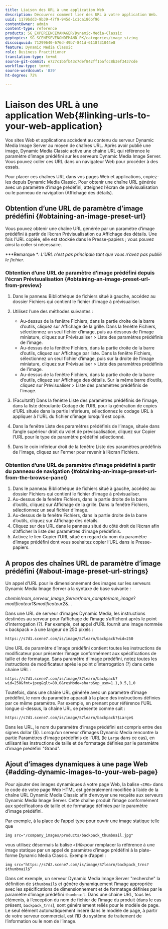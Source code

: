 ```yaml
---
title: Liaison des URL à une application Web
description: Découvrez comment lier des URL à votre application Web.
uuid: 1179bdd3-9b39-47f9-945d-1c1ca186bf96
contentOwner: admin
content-type: reference
products: SG_EXPERIENCEMANAGER/Dynamic-Media-Classic
geptopics: SG_SCENESEVENONDEMAND_PK/categories/image_sizing
discoiquuid: 71299640-676d-49b7-841d-6118f31044e8
feature: Dynamic Media Classic
role: Business Practitioner
translation-type: tm+mt
source-git-commit: e727c1b5fb43c7def842ff1bafcc8b3ef3437cde
workflow-type: tm+mt
source-wordcount: '839'
ht-degree: 72%

---
```



# Liaison des URL à une application Web{#linking-urls-to-your-web-application}

Vos sites Web et applications accèdent au contenu du serveur Dynamic Media Image Server au moyen de chaînes URL. Après avoir publié une image, Dynamic Media Classic active une chaîne URL qui référence le paramètre d’image prédéfini sur les serveurs Dynamic Media Image Server. Vous pouvez coller ces URL dans un navigateur Web pour procéder à des essais.

Pour placer ces chaînes URL dans vos pages Web et applications, copiez-les depuis Dynamic Media Classic. Pour obtenir une chaîne URL générée avec un paramètre d’image prédéfini, atteignez l’écran de prévisualisation ou le panneau de navigation (Affichage des détails).

## Obtention d’une URL de paramètre d’image prédéfini  {#obtaining-an-image-preset-url}

Vous pouvez obtenir une chaîne URL générée par un paramètre d’image prédéfini à partir de l’écran Prévisualisation ou Affichage des détails. Une fois l’URL copiée, elle est stockée dans le Presse-papiers ; vous pouvez ainsi la coller si nécessaire.

***Remarque **: L’URL n’est pas principale tant que vous n’avez pas publié le fichier.*

### Obtention d’une URL de paramètre d’image prédéfini depuis l’écran Prévisualisation {#obtaining-an-image-preset-url-from-preview}

1. Dans le panneau Bibliothèque de fichiers situé à gauche, accédez au dossier Fichiers qui contient le fichier d’image à prévisualiser.
1. Utilisez l’une des méthodes suivantes :

   * Au-dessus de la fenêtre Fichiers, dans la partie droite de la barre d’outils, cliquez sur Affichage de la grille. Dans la fenêtre Fichiers, sélectionnez un seul fichier d’image, puis au-dessous de l’image miniature, cliquez sur Prévisualiser > Liste des paramètres prédéfinis de l’image.
   * Au-dessus de la fenêtre Fichiers, dans la partie droite de la barre d’outils, cliquez sur Affichage par liste. Dans la fenêtre Fichiers, sélectionnez un seul fichier d’image, puis sur la droite de l’image miniature, cliquez sur Prévisualiser > Liste des paramètres prédéfinis de l’image.
   * Au-dessus de la fenêtre Fichiers, dans la partie droite de la barre d’outils, cliquez sur Affichage des détails. Sur la même barre d’outils, cliquez sur Prévisualiser > Liste des paramètres prédéfinis de l’image.

1. (Facultatif) Dans la fenêtre Liste des paramètres prédéfinis de l’image, dans la liste déroulante Codage de l’URL pour la génération de copies d’URL située dans la partie inférieure, sélectionnez le codage URL à appliquer à l’URL du fichier d’image lorsqu’il est copié.
1. Dans la fenêtre Liste des paramètres prédéfinis de l’image, située dans l’angle supérieur droit du volet de prévisualisation, cliquez sur Copier l’URL pour le type de paramètre prédéfini sélectionné.
1. Dans le coin inférieur droit de la fenêtre Liste des paramètres prédéfinis de l’image, cliquez sur Fermer pour revenir à l’écran Fichiers.

### Obtention d’une URL de paramètre d’image prédéfini à partir du panneau de navigation  {#obtaining-an-image-preset-url-from-the-browse-panel}

1. Dans le panneau Bibliothèque de fichiers situé à gauche, accédez au dossier Fichiers qui contient le fichier d’image à prévisualiser.
1. Au-dessus de la fenêtre Fichiers, dans la partie droite de la barre d’outils, cliquez sur Affichage de la grille. Dans la fenêtre Fichiers, sélectionnez un seul fichier d’image.
1. Au-dessus de la fenêtre Fichiers, dans la partie droite de la barre d’outils, cliquez sur Affichage des détails. 
1. Cliquez sur des URL dans le panneau situé du côté droit de l’écran afin d’afficher la liste des paramètres d’image prédéfinis.
1. Activez le lien Copier l’URL situé en regard du nom du paramètre d’image prédéfini dont vous souhaitez copier l’URL dans le Presse-papiers.

## A propos des chaînes URL de paramètre d’image prédéfini  {#about-image-preset-url-strings}

Un appel d’URL pour le dimensionnement des images sur les serveurs Dynamic Media Image Server a la syntaxe de base suivante :

*chemin*/*nom_serveur_Image_Server*/*nom_compte*/*nom_image*?*modificateur1*&amp;*modificateur2*&amp;…

Dans une URL de serveur d’images Dynamic Media, les instructions destinées au serveur pour l’affichage de l’image s’affichent après le point d’interrogation (?). Par exemple, cet appel d’URL fournit une image nommée « backpack » à une largeur de 250 pixels :

```as3
https://s7d1.scene7.com/is/image/S7learn/backpack?wid=250
```

Une URL de paramètre d’image prédéfini contient toutes les instructions de modificateur pour présenter l’image conformément aux spécifications de taille et de formatage. Sans paramètre d’image prédéfini, notez toutes les instructions de modificateur après le point d’interrogation (?) dans cette chaîne URL :

```as3
https://s7d1.scene7.com/is/image/S7learn/backpack?wid=250&fmt=jpeg&qlt=80,0&resMode=sharp&op_usm=1.1,0.5,1,0
```

Toutefois, dans une chaîne URL générée avec un paramètre d’image prédéfini, le nom du paramètre apparaît à la place des instructions définies par ce même paramètre. Par exemple, en prenant pour référence l’URL longue ci-dessus, la chaîne URL se présente comme suit :

```as3
https://s7d1.scene7.com/is/image/S7learn/backpack?$Large$
```

Dans les URL, le nom du paramètre d’image prédéfini est compris entre des signes dollar ($). Lorsqu’un serveur d’images Dynamic Media rencontre la partie Paramètres d’image prédéfinis de l’URL (le `Large` dans ce cas), en utilisant les instructions de taille et de formatage définies par le paramètre d’image prédéfini &quot;Grand&quot;.

## Ajout d’images dynamiques à une page Web {#adding-dynamic-images-to-your-web-page}

Pour ajouter des images dynamiques à votre page Web, la balise `<IMG>` dans le code de votre page Web HTML est généralement modifiée à l’aide de la chaîne URL Dynamic Media Classic afin d’envoyer une requête aux serveurs Dynamic Media Image Server. Cette chaîne produit l’image conformément aux spécifications de taille et de formatage définies par le paramètre d’image prédéfini.

Par exemple, à la place de l’appel type pour ouvrir une image statique telle que

```as3
img src="/company_images/products/backpack_thumbnail.jpg"
```

vous utilisez désormais la balise `<IMG>`pour remplacer la référence à une image statique par un appel de paramètre d’image prédéfini à la plate-forme Dynamic Media Classic. Exemple d’appel :

```as3
img src="https://s7d2.scene7.com/is/image/S7learn/backpack_trns?$thumbnail$”
```

Dans cet exemple, un serveur Dynamic Media Image Server &quot;recherche&quot; la définition de `$thumbnail$` et génère dynamiquement l’image appropriée avec les spécifications de dimensionnement et de formatage définies par le paramètre d’image prédéfini `thumbnail`. Dans une chaîne URL, tous les éléments, à l’exception du nom de fichier de l’image du produit (dans le cas présent, `backpack_trns`), sont généralement reliés pour le modèle de page. Le seul élément automatiquement inséré dans le modèle de page, à partir de votre serveur commercial, est l’ID du système de traitement de l’information ou le nom de l’image.

